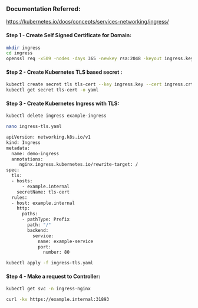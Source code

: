### Documentation Referred:

https://kubernetes.io/docs/concepts/services-networking/ingress/

#### Step 1 - Create Self Signed Certificate for Domain:
```sh
mkdir ingress
cd ingress
openssl req -x509 -nodes -days 365 -newkey rsa:2048 -keyout ingress.key -out ingress.crt -subj "/CN=example.internal/O=security"
```
#### Step 2 - Create Kubernetes TLS based secret :
```sh
kubectl create secret tls tls-cert --key ingress.key --cert ingress.crt
kubectl get secret tls-cert -o yaml
```
#### Step 3 - Create Kubernetes Ingress with TLS:
```sh
kubectl delete ingress example-ingress
```
```sh
nano ingress-tls.yaml
```
```sh
apiVersion: networking.k8s.io/v1
kind: Ingress
metadata:
  name: demo-ingress
  annotations:
     nginx.ingress.kubernetes.io/rewrite-target: /
spec:
  tls:
  - hosts:
      - example.internal
    secretName: tls-cert
  rules:
  - host: example.internal
    http:
      paths:
      - pathType: Prefix
        path: "/"
        backend:
          service:
            name: example-service
            port:
              number: 80
```
```sh
kubectl apply -f ingress-tls.yaml
```
#### Step 4 - Make a request to Controller:
```sh
kubectl get svc -n ingress-nginx

curl -kv https://example.internal:31893
```
